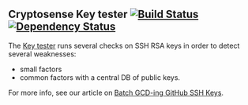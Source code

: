 Cryptosense Key tester [![Build Status](https://travis-ci.org/cryptosense/keytester.svg?branch=master)](https://travis-ci.org/cryptosense/keytester) [![Dependency Status](https://gemnasium.com/cryptosense/keytester.svg)](https://gemnasium.com/cryptosense/keytester)
----------------------

The [Key tester](https://cryptosense.github.io/keytester) runs several checks on
SSH RSA keys in order to detect several weaknesses:

  - small factors
  - common factors with a central DB of public keys.

For more info, see our article on [Batch GCD-ing GitHub SSH
Keys](https://cryptosense.com/batch-gcding-github-ssh-keys/).
